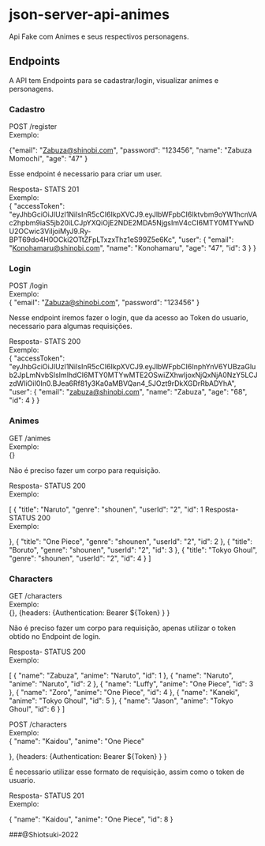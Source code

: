 # json-server-api-animes

Api Fake com Animes e seus respectivos personagens. 

## Endpoints

A API tem Endpoints para se cadastrar/login, visualizar animes e personagens.

### Cadastro

POST /register <br/>
Exemplo: <br/>

{"email": "Zabuza@shinobi.com",
"password": "123456",
"name": "Zabuza Momochi",
"age": "47"
}

Esse endpoint é necessario para criar um user.

Resposta- STATS 201 <br/>
Exemplo: <br/>
{
  "accessToken": "eyJhbGciOiJIUzI1NiIsInR5cCI6IkpXVCJ9.eyJlbWFpbCI6Iktvbm9oYW1hcnVAc2hpbm9iaS5jb20iLCJpYXQiOjE2NDE2MDA5NjgsImV4cCI6MTY0MTYwNDU2OCwic3ViIjoiMyJ9.Ry-BPT69do4H0OCki2OTtZFpLTxzxThz1eS99Z5e6Kc",
  "user": {
    "email": "Konohamaru@shinobi.com",
    "name": "Konohamaru",
    "age": "47",
    "id": 3
  }
}

### Login

POST /login <br/>
Exemplo: <br/>
{
  "email": "Zabuza@shinobi.com",
  "password": "123456"
}

Nesse endpoint iremos fazer o login, que da acesso ao Token do usuario, necessario para algumas requisições.

Resposta- STATS 200 <br/>
Exemplo: <br/>
{
  "accessToken": "eyJhbGciOiJIUzI1NiIsInR5cCI6IkpXVCJ9.eyJlbWFpbCI6InphYnV6YUBzaGlub2JpLmNvbSIsImlhdCI6MTY0MTYwMTE2OSwiZXhwIjoxNjQxNjA0NzY5LCJzdWIiOiI0In0.BJea6Rf81y3Ka0aMBVQan4_5JOzt9rDkXGDrRbADYhA",
  "user": {
    "email": "zabuza@shinobi.com",
    "name": "Zabuza",
    "age": "68",
    "id": 4
  }
}

### Animes

GET /animes <br/>
Exemplo: <br/>
{}

Não é preciso fazer um corpo para requisição.

Resposta- STATUS 200 <br/>
Exemplo: <br/>

[
  {
    "title": "Naruto",
    "genre": "shounen",
    "userId": "2",
    "id": 1
Resposta- STATUS 200 <br/>
Exemplo: <br/>

  },
  {
    "title": "One Piece",
    "genre": "shounen",
    "userId": "2",
    "id": 2
  },
  {
    "title": "Boruto",
    "genre": "shounen",
    "userId": "2",
    "id": 3
  },
  {
    "title": "Tokyo Ghoul",
    "genre": "shounen",
    "userId": "2",
    "id": 4
  }
  ]




### Characters

GET /characters <br/>
Exemplo: <br/>
{},
{headers: {Authentication: Bearer ${Token} } }

Não é preciso fazer um corpo para requisição, apenas utilizar o token obtido no Endpoint de login.


Resposta- STATUS 200 <br/>
Exemplo: <br/>


[
  {
    "name": "Zabuza",
    "anime": "Naruto",
    "id": 1
  },
  {
    "name": "Naruto",
    "anime": "Naruto",
    "id": 2
  },
  {
    "name": "Luffy",
    "anime": "One Piece",
    "id": 3
  },
  {
    "name": "Zoro",
    "anime": "One Piece",
    "id": 4
  },
  {
    "name": "Kaneki",
    "anime": "Tokyo Ghoul",
    "id": 5
  },
  {
    "name": "Jason",
    "anime": "Tokyo Ghoul",
    "id": 6
  }
]


POST /characters <br/>
Exemplo: <br/>
{
    "name": "Kaidou",
    "anime": "One Piece"
  
  },
{headers: {Authentication: Bearer ${Token} } }

É necessario utilizar esse formato de requisição, assim como o token de usuario.

Resposta- STATUS 201 <br/>
Exemplo: <br/>


{
  "name": "Kaidou",
  "anime": "One Piece",
  "id": 8
}


###@Shiotsuki-2022

